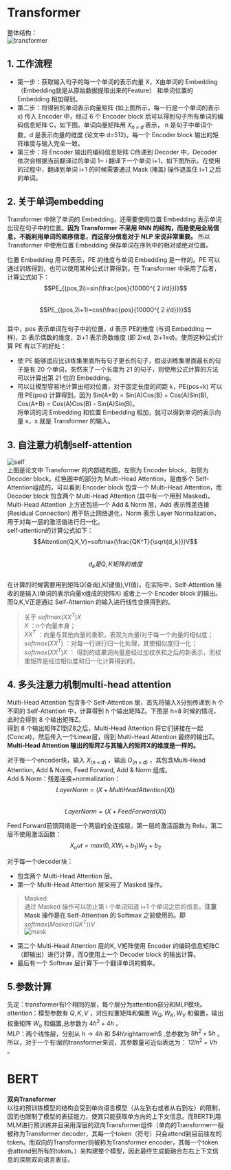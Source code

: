 # Transformer  
整体结构：  
![transformer](https://pic4.zhimg.com/80/v2-4544255f3f24b7af1e520684ae38403f_720w.webp)  
## 1. 工作流程  
* 第一步：获取输入句子的每一个单词的表示向量 X，X由单词的 Embedding（Embedding就是从原始数据提取出来的Feature） 和单词位置的 Embedding 相加得到。  
* 第二步：将得到的单词表示向量矩阵 (如上图所示，每一行是一个单词的表示 x) 传入 Encoder 中，经过 6 个 Encoder block 后可以得到句子所有单词的编码信息矩阵 C，如下图。单词向量矩阵用 $X_{n×d}$ 表示， n 是句子中单词个数，d 是表示向量的维度 (论文中 d=512)。每一个 Encoder block 输出的矩阵维度与输入完全一致。  
* 第三步：将 Encoder 输出的编码信息矩阵 C传递到 Decoder 中，Decoder 依次会根据当前翻译过的单词 1~ i 翻译下一个单词 i+1，如下图所示。在使用的过程中，翻译到单词 i+1 的时候需要通过 Mask (掩盖) 操作遮盖住 i+1 之后的单词。  

## 2. 关于单词embedding 
Transformer 中除了单词的 Embedding，还需要使用位置 Embedding 表示单词出现在句子中的位置。**因为 Transformer 不采用 RNN 的结构，而是使用全局信息，不能利用单词的顺序信息，而这部分信息对于 NLP 来说非常重要。** 所以 Transformer 中使用位置 Embedding 保存单词在序列中的相对或绝对位置。  

位置 Embedding 用 PE表示，PE 的维度与单词 Embedding 是一样的。PE 可以通过训练得到，也可以使用某种公式计算得到。在 Transformer 中采用了后者，计算公式如下：  
$$PE_{(pos,2i)=sin(\frac{pos}{10000^{ 2 i/d}})}$$  
$$PE_{(pos,2i+1)=cos(\frac{pos}{10000^{ 2 i/d}})}$$  
其中，pos 表示单词在句子中的位置，d 表示 PE的维度 (与词 Embedding 一样)，2i 表示偶数的维度，2i+1 表示奇数维度 (即 2i≤d, 2i+1≤d)。使用这种公式计算 PE 有以下的好处：  

* 使 PE 能够适应比训练集里面所有句子更长的句子，假设训练集里面最长的句子是有 20 个单词，突然来了一个长度为 21 的句子，则使用公式计算的方法可以计算出第 21 位的 Embedding。  
* 可以让模型容易地计算出相对位置，对于固定长度的间距 k，PE(pos+k) 可以用 PE(pos) 计算得到。因为 Sin(A+B) = Sin(A)Cos(B) + Cos(A)Sin(B), Cos(A+B) = Cos(A)Cos(B) - Sin(A)Sin(B)。  
将单词的词 Embedding 和位置 Embedding 相加，就可以得到单词的表示向量 x，x 就是 Transformer 的输入。  

## 3. 自注意力机制self-attention  
![self](https://pic4.zhimg.com/80/v2-f6380627207ff4d1e72addfafeaff0bb_720w.webp)  
上图是论文中 Transformer 的内部结构图，左侧为 Encoder block，右侧为 Decoder block。红色圈中的部分为 Multi-Head Attention，是由多个 Self-Attention组成的，可以看到 Encoder block 包含一个 Multi-Head Attention，而 Decoder block 包含两个 Multi-Head Attention (其中有一个用到 Masked)。Multi-Head Attention 上方还包括一个 Add & Norm 层，Add 表示残差连接 (Residual Connection) 用于防止网络退化，Norm 表示 Layer Normalization，用于对每一层的激活值进行归一化。  
self-attention的计算公式如下：  
$$Attention(Q,K,V)=softmax(\frac{QK^T}{\sqrt{d_k}})V$$  
$$d_k是Q,K矩阵的维度$$   
在计算的时候需要用到矩阵Q(查询),K(键值),V(值)。在实际中，Self-Attention 接收的是输入(单词的表示向量x组成的矩阵X) 或者上一个 Encoder block 的输出。而Q,K,V正是通过 Self-Attention 的输入进行线性变换得到的。  
> 关于 $softmax(XX^T)X$   
> $X$ ：n个向量本身；  
> $XX^T$ ：向量与其他向量的乘积，表现为向量i对于每一个向量的相似度；  
> $softmax(XX^T)$ ：对每一行进行归一化处理，其使相似度归一化；  
> $softmax(XX^T)X$ ： 得到的结果词向量是经过加权求和之后的新表示，而权重矩阵是经过相似度和归一化计算得到的。  

## 4. 多头注意力机制multi-head attention  
Multi-Head Attention 包含多个 Self-Attention 层，首先将输入X分别传递到 h 个不同的 Self-Attention 中，计算得到 h 个输出矩阵Z。下图是 h=8 时候的情况，此时会得到 8 个输出矩阵Z。  
得到 8 个输出矩阵Z1到Z8之后，Multi-Head Attention 将它们拼接在一起 (Concat)，然后传入一个Linear层，得到 Multi-Head Attention 最终的输出Z。**Multi-Head Attention 输出的矩阵Z与其输入的矩阵X的维度是一样的。**  

对于每一个encoder块，输入 $X_(n×d)$ ，输出 $O_(n×d)$ ，其包含Multi-Head Attention, Add & Norm, Feed Forward, Add & Norm 组成。  
Add & Norm：残差连接+normalization：  
$$LayerNorm=(X+MultiHeadAttention(X))$$  
$$LayerNorm=(X+FeedForward(X))$$  

Feed Forward前馈网络是一个两层的全连接层，第一层的激活函数为 Relu，第二层不使用激活函数：  
$$X_out=max(0,XW_1+b_1)W_2+b_2$$  

对于每一个decoder块：
* 包含两个 Multi-Head Attention 层。  
* 第一个 Multi-Head Attention 层采用了 Masked 操作。  
> Masked:  
> 通过 Masked 操作可以防止第 i 个单词知道 i+1 个单词之后的信息。**注意 Mask 操作是在 Self-Attention 的 Softmax 之前使用的。即** $softmax(Masked(QK^T))V$     
![mask](https://pic2.zhimg.com/80/v2-35d1c8eae955f6f4b6b3605f7ef00ee1_720w.webp)   
* 第二个 Multi-Head Attention 层的K, V矩阵使用 Encoder 的编码信息矩阵C（即输出）进行计算，而Q使用上一个 Decoder block 的输出计算。  
* 最后有一个 Softmax 层计算下一个翻译单词的概率。  

## 5.参数计算  
先定：transformer有l个相同的层，每个层分为attention部分和MLP模块。  
attention：模型参数有 $Q,K,V$ ，对应权重矩阵和偏置 $W_Q,W_K,W_V$ 和偏置，输出权重矩阵 $W_o$ 和偏置,总参数为 $4h^2+4h$ 。     
MLP：两个线性层，分别从 $h\rightarrow4h$ 和 $4h\rightarrowh$ ,总参数为 $8h^2+5h$ 。  
所以，对于一个有l层的transformer来说，其参数量可近似表达为： $12lh^2+Vh$ 。   

# BERT  
**双向Transformer**  
以往的预训练模型的结构会受到单向语言模型（从左到右或者从右到左）的限制，因而也限制了模型的表征能力，使其只能获取单方向的上下文信息。而BERT利用MLM进行预训练并且采用深层的双向Transformer组件（单向的Transformer一般被称为Transformer decoder，其每一个token（符号）只会attend到目前往左的token。而双向的Transformer则被称为Transformer encoder，其每一个token会attend到所有的token。）来构建整个模型，因此最终生成能融合左右上下文信息的深层双向语言表征。  


